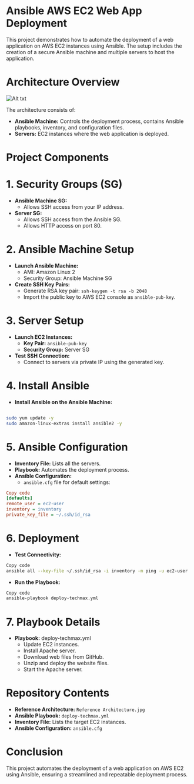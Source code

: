 # Ansible AWS EC2 Web App Deployment
This project demonstrates how to automate the deployment of a web application on AWS EC2 instances using Ansible. The setup includes the creation of a secure Ansible machine and multiple servers to host the application.

# Architecture Overview
![Alt txt]()

The architecture consists of:

- **Ansible Machine:** Controls the deployment process, contains Ansible playbooks, inventory, and configuration files.
- **Servers:** EC2 instances where the web application is deployed.
# Project Components
# 1. Security Groups (SG)
- **Ansible Machine SG:**
   - Allows SSH access from your IP address.
- **Server SG:**
   - Allows SSH access from the Ansible SG.
   - Allows HTTP access on port 80.
# 2. Ansible Machine Setup
- **Launch Ansible Machine:**
     - AMI: Amazon Linux 2
     - Security Group: Ansible Machine SG
- **Create SSH Key Pairs:**
    - Generate RSA key pair: `ssh-keygen -t rsa -b 2048`
    - Import the public key to AWS EC2 console as `ansible-pub-key`.
# 3. Server Setup
- **Launch EC2 Instances:**
   - **Key Pair:** `ansible-pub-key`
   - **Security Group:** Server SG
- **Test SSH Connection:**
  - Connect to servers via private IP using the generated key.
# 4. Install Ansible
- **Install Ansible on the Ansible Machine:**
   
```bash

sudo yum update -y
sudo amazon-linux-extras install ansible2 -y

```
# 5. Ansible Configuration
  - **Inventory File:** Lists all the servers.
  - **Playbook:** Automates the deployment process.
  - **Ansible Configuration:**
     - `ansible.cfg` file for default settings:
```ini
Copy code
[defaults]
remote_user = ec2-user 
inventory = inventory 
private_key_file = ~/.ssh/id_rsa
```
# 6. Deployment
 - **Test Connectivity:**
```bash
Copy code
ansible all --key-file ~/.ssh/id_rsa -i inventory -m ping -u ec2-user
```
 - **Run the Playbook:**
```bash
Copy code
ansible-playbook deploy-techmax.yml
```
# 7. Playbook Details
  - **Playbook:** deploy-techmax.yml
     - Update EC2 instances.
     - Install Apache server.
     - Download web files from GitHub.
     - Unzip and deploy the website files.
     - Start the Apache server.
# Repository Contents
  - **Reference Architecture:** `Reference Architecture.jpg`
  - **Ansible Playbook:** `deploy-techmax.yml`
  - **Inventory File:** Lists the target EC2 instances.
  - **Ansible Configuration:** `ansible.cfg`
# Conclusion
This project automates the deployment of a web application on AWS EC2 using Ansible, ensuring a streamlined and repeatable deployment process.


